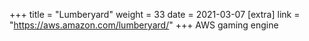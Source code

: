 +++
title = "Lumberyard"
weight = 33
date = 2021-03-07
[extra]
link = "https://aws.amazon.com/lumberyard/"
+++
AWS gaming engine

